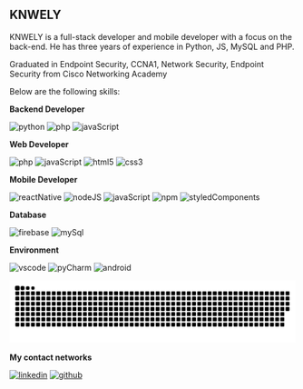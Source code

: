 ## KNWELY 

KNWELY is a full-stack developer and mobile developer with a focus on the back-end. He has three years of experience in Python, JS, MySQL and PHP. 

Graduated in Endpoint Security, CCNA1, Network Security, Endpoint Security from Cisco Networking Academy

Below are the following skills:

**Backend Developer**

<p>
  <img alt="python" src="https://img.shields.io/badge/python-3670A0?style=flat-square&logo=python&logoColor=ffdd54" />
  <img alt="php" src="https://img.shields.io/badge/php-%23777BB4.svg?style=flat-square&logo=php&logoColor=ffffff" />
  <img alt="javaScript" src="https://img.shields.io/badge/javascript-%23323330.svg?style=flat-square&logo=javascript&logoColor=%23F7DF1E" />
</p>

**Web Developer**

<p>
  <img alt="php" src="https://img.shields.io/badge/php-%23777BB4.svg?style=flat-square&logo=php&logoColor=ffffff" />
  <img alt="javaScript" src="https://img.shields.io/badge/javascript-%23323330.svg?style=flat-square&logo=javascript&logoColor=%23F7DF1E" />
  <img alt="html5" src="https://img.shields.io/badge/html5-%23E34F26.svg?style=flat-square&logo=html5&logoColor=ffffff" />
  <img alt="css3" src="https://img.shields.io/badge/css3-%231572B6.svg?style=flat-square&logo=css3&logoColor=white" />
  
</p>

**Mobile Developer**

<p>
  <img alt="reactNative" src="https://img.shields.io/badge/react_native-%2320232a.svg?style=flat-square&logo=react&logoColor=%2361DAFB" />
  <img alt="nodeJS" src="https://img.shields.io/badge/node.js-6DA55F?style=flat-square&logo=node.js&logoColor=ffffff" />
  <img alt="javaScript" src="https://img.shields.io/badge/javascript-%23323330.svg?style=flat-square&logo=javascript&logoColor=%23F7DF1E" />
  <img alt="npm" src="https://img.shields.io/badge/NPM-%23CB3837.svg?style=flat-square&logo=npm&logoColor=ffffff" />
  <img alt="styledComponents" src="https://img.shields.io/badge/styled--components-DB7093?style=flat-square&logo=styled-components&logoColor=ffffff" />
</p>

**Database**

<p>
  <img alt="firebase" src="https://img.shields.io/badge/firebase-%23039BE5.svg?style=flat-square&logo=firebase" />
  <img alt="mySql" src="https://img.shields.io/badge/mysql-4479A1.svg?style=flat-square&logo=mysql&logoColor=ffffff" />
</p>

**Environment**

<p>
  <img alt="vscode" src="https://img.shields.io/badge/Visual%20Studio%20Code-blue?style=flat-square&logo=visual-studio-code&logoColor=ffffff" />
  <img alt="pyCharm" src="https://img.shields.io/badge/pycharm-143?style=flat-square&logo=pycharm&logoColor=black&color=black&labelColor=green" />
  <img alt="android" src="https://img.shields.io/badge/android%20studio-346ac1?style=flat-square&logo=android&logoColor=ffffff"/>
</p>

<img src="https://raw.githubusercontent.com/KNWELY/KNWELY/output/snake.svg" alt="Snake animation" />

**My contact networks**

<p>
  <a href="www.linkedin.com/in/bruno-rodrigues-silva-694026323" target="_blank"><img alt="linkedin" src="https://img.shields.io/badge/linkedin-%230077B5.svg?style=flat-square&logo=linkedin&logoColor=white" /></a>
  <a href="https://github.com/KNWELY" target="_blank"><img alt="github" src="https://img.shields.io/badge/github-%23121011.svg?style=flat-square&logo=github&logoColor=ffffff"/></a>
</p>
